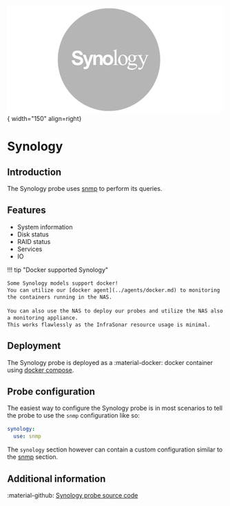 ![Synology](../../images/probe_synology.png){ width="150" align=right}

# Synology

## Introduction

The Synology probe uses [snmp](snmp.md) to perform its queries.

## Features

* System information
* Disk status
* RAID status
* Services
* IO

!!! tip "Docker supported Synology"

    Some Synology models support docker!
    You can utilize our [docker agent](../agents/docker.md) to monitoring the containers running in the NAS.

    You can also use the NAS to deploy our probes and utilize the NAS also a monitoring appliance.
    This works flawlessly as the InfraSonar resource usage is minimal.

## Deployment

The Synology probe is deployed as a :material-docker: docker container using [docker compose](appliance/docker_compose.md).

## Probe configuration

The easiest way to configure the Synology probe is in most scenarios to tell the probe to use the `snmp` configuration like so:

```yaml
synology:
  use: snmp
```

The `synology` section however can contain a custom configuration similar to the [snmp](snmp.md) section.

## Additional information

:material-github: [Synology probe source code](https://github.com/infrasonar/synology-probe)

